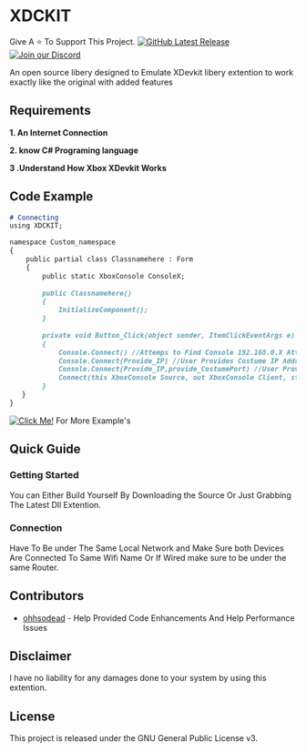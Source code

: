 # XDCKIT
Give A ⭐ To Support This Project.      [![GitHub Latest Release](https://img.shields.io/badge/Latest-Release-red)](https://github.com/XBM360/XDCKIT/releases)[![Join our Discord](https://img.shields.io/badge/join%20Us-discord-7289DA)](https://discord.gg/QvdmNnfQ86)


An open source libery designed to Emulate XDevkit libery extention to work exactly like the original with added features

## Requirements
**1. An Internet Connection**

**2. know C# Programing language**

**3 .Understand How Xbox XDevkit Works**

## Code Example

```markdown
# Connecting
using XDCKIT;

namespace Custom_namespace
{
    public partial class Classnamehere : Form
    {
        public static XboxConsole ConsoleX;
    
        public Classnamehere()
        {
            InitializeComponent();
        }
        
        private void Button_Click(object sender, ItemClickEventArgs e)
        {
            Console.Connect() //Attemps to Find Console 192.168.0.X Attempts compensate for X aka finds last digit.
            Console.Connect(Provide_IP) //User Provides Costume IP Address
            Console.Connect(Provide_IP,provide_CostumePort) //User Provides The IP Address and Port Number "Port Number Is Always 730" Regardless was added for more flexibility.
            Connect(this XboxConsole Source, out XboxConsole Client, string ConsoleNameOrIP = "default", int Port = 730) //sets the (ConsoleX) to XDCKIT class so everythin can be called like so example: ConsoleX.Screenshot() , then if IP Address is Provide then it proceeds to Connect also you can provide Port Number Witch By Again Defualt Is 730.
        }
   }
}
```
[![Click Me!](https://img.shields.io/badge/Click-Me!-blue)](https://xbm360.github.io/XDCKIT/) For More Example's
## Quick Guide

### Getting Started

You can Either Build Yourself By Downloading the Source Or Just Grabbing The Latest Dll Extention.

### Connection

Have To Be under The Same Local Network and Make Sure both Devices Are Connected To Same Wifi Name Or If Wired make sure to be under the same Router.

## Contributors
* [ohhsodead](https://github.com/ohhsodead) - Help Provided Code Enhancements And Help Performance Issues
## Disclaimer
I have no liability for any damages done to your system by using this extention.

## License

This project is released under the GNU General Public License v3.
